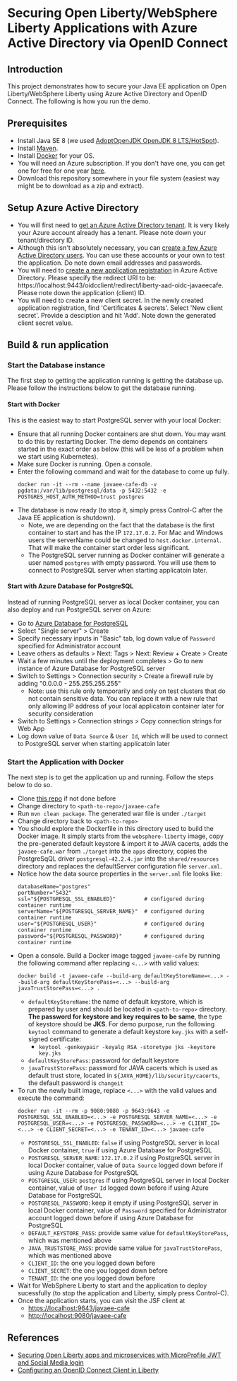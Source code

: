 # Securing Open Liberty/WebSphere Liberty Applications with Azure Active Directory via OpenID Connect

## Introduction
This project demonstrates how to secure your Java EE application on Open Liberty/WebSphere Liberty using Azure Active Directory and OpenID Connect. The following is how you run the demo.

## Prerequisites
* Install Java SE 8 (we used [AdoptOpenJDK OpenJDK 8 LTS/HotSpot](https://adoptopenjdk.net)).
* Install [Maven](https://maven.apache.org/download.cgi).
* Install [Docker](https://docs.docker.com/get-docker/) for your OS.
* You will need an Azure subscription. If you don't have one, you can get one for free for one year [here](https://azure.microsoft.com/en-us/free).
* Download this repository somewhere in your file system (easiest way might be to download as a zip and extract).

## Setup Azure Active Directory
* You will first need to [get an Azure Active Directory tenant](https://docs.microsoft.com/en-us/azure/active-directory/develop/quickstart-create-new-tenant). It is very likely your Azure account already has a tenant. Please note down your tenant/directory ID.
* Although this isn't absolutely necessary, you can [create a few Azure Active Directory users](https://docs.microsoft.com/en-us/azure/active-directory/fundamentals/add-users-azure-active-directory). You can use these accounts or your own to test the application. Do note down email addresses and passwords.
* You will need to [create a new application registration](https://docs.microsoft.com/en-us/azure/active-directory/develop/quickstart-register-app) in Azure Active Directory. Please specify the redirect URI to be: https://localhost:9443/oidcclient/redirect/liberty-aad-oidc-javaeecafe. Please note down the application (client) ID.
* You will need to create a new client secret. In the newly created application registration, find 'Certificates & secrets'. Select 'New client secret'. Provide a desciption and hit 'Add'. Note down the generated client secret value.

## Build & run application
### Start the Database instance
The first step to getting the application running is getting the database up. Please follow the instructions below to get the database running.
#### Start with Docker
This is the easiest way to start PostgreSQL server with your local Docker:
* Ensure that all running Docker containers are shut down. You may want to do this by restarting Docker. The demo depends on containers started in the exact order as below (this will be less of a problem when we start using Kubernetes).
* Make sure Docker is running. Open a console.
* Enter the following command and wait for the database to come up fully.
  ```
  docker run -it --rm --name javaee-cafe-db -v pgdata:/var/lib/postgresql/data -p 5432:5432 -e POSTGRES_HOST_AUTH_METHOD=trust postgres
  ```
* The database is now ready (to stop it, simply press Control-C after the Java EE application is shutdown).
  * Note, we are depending on the fact that the database is the first container to start and has the IP `172.17.0.2`. For Mac and Windows users the serverName could be changed to `host.docker.internal`. That will make the container start order less significant.
  * The PostgreSQL server running as Docker container will generate a user named `postgres` with empty password. You will use them to connect to PostgreSQL server when starting applicatoin later.

#### Start with Azure Database for PostgreSQL
Instead of running PostgreSQL server as local Docker container, you can also deploy and run PostgreSQL server on Azure:
* Go to [Azure Database for PostgreSQL ](https://ms.portal.azure.com/#create/Microsoft.PostgreSQLServer)
* Select "Single server" > Create
* Specify necessary inputs in "Basic" tab, log down value of `Password` specified for Administrator account
* Leave others as defaults > Next: Tags > Next: Review + Create > Create
* Wait a few minutes until the deployment completes > Go to new instance of Azure Database for PostgreSQL server
* Switch to Settings > Connection security > Create a firewall rule by adding "0.0.0.0 - 255.255.255.255"
  * Note: use this rule only temporarily and only on test clusters that do not contain sensitive data. You can replace it with a new rule that only allowing IP address of your local applicatoin container later for security consideration
* Switch to Settings > Connection strings > Copy connection strings for Web App
* Log down value of `Data Source` & `User Id`, which will be used to connect to PostgreSQL server when starting applicatoin later 

### Start the Application with Docker
The next step is to get the application up and running. Follow the steps below to do so.
* Clone [this repo](https://github.com/majguo/liberty-aad-oidc) if not done before
* Change directory to `<path-to-repo>/javaee-cafe`
* Run `mvn clean package`. The generated war file is under `./target`
* Change directory back to `<path-to-repo>`
* You should explore the Dockerfile in this directory used to build the Docker image. It simply starts from the `websphere-liberty` image, copy the pre-generated default keystore & import it to JAVA cacerts, adds the `javaee-cafe.war` from `./target` into the `apps` directory, copies the PostgreSqQL driver `postgresql-42.2.4.jar` into the `shared/resources` directory and replaces the defaultServer configuration file `server.xml`.
* Notice how the data source properties in the `server.xml` file looks like:
  ```
  databaseName="postgres"
  portNumber="5432"
  ssl="${POSTGRESQL_SSL_ENABLED}"         # configured during container runtime
  serverName="${POSTGRESQL_SERVER_NAME}"  # configured during container runtime 
  user="${POSTGRESQL_USER}"               # configured during container runtime
  password="${POSTGRESQL_PASSWORD}"       # configured during container runtime
  ```
* Open a console. Build a Docker image tagged `javaee-cafe` by running the following command after replacing `<...>` with valid values:
  ```
  docker build -t javaee-cafe --build-arg defaultKeyStoreName=<...> --build-arg defaultKeyStorePass=<...> --build-arg javaTrustStorePass=<...> .
  ```
  * `defaultKeyStoreName`: the name of default keystore, which is prepared by user and should be located in `<path-to-repo>` directory. <b>The password for keystore and key requires to be same</b>, the type of keystore should be <b>JKS</b>. For demo purpose, run the following `keytool` command to generate a default keystore `key.jks` with a self-signed certificate:
    * `keytool -genkeypair -keyalg RSA -storetype jks -keystore key.jks`
  * `defaultKeyStorePass`: password for default keystore
  * `javaTrustStorePass`: password for JAVA cacerts which is used as default trust store, located in `${JAVA_HOME}/lib/security/cacerts`, the default password is `changeit`
* To run the newly built image, replace `<...>` with the valid values and execute the command:
  ```
  docker run -it --rm -p 9080:9080 -p 9643:9643 -e POSTGRESQL_SSL_ENABLED=<...> -e POSTGRESQL_SERVER_NAME=<...> -e POSTGRESQL_USER=<...> -e POSTGRESQL_PASSWORD=<...> -e CLIENT_ID=<...> -e CLIENT_SECRET=<...> -e TENANT_ID=<...> javaee-cafe
  ```
  * `POSTGRESQL_SSL_ENABLED`: `false` if using PostgreSQL server in local Docker container, `true` if using Azure Database for PostgreSQL
  * `POSTGRESQL_SERVER_NAME`: `172.17.0.2` if using PostgreSQL server in local Docker container, value of `Data Source` logged down before if using Azure Database for PostgreSQL
  * `POSTGRESQL_USER`: `postgres` if using PostgreSQL server in local Docker container, value of `User Id` logged down before if using Azure Database for PostgreSQL
  * `POSTGRESQL_PASSWORD`: keep it empty if using PostgreSQL server in local Docker container, value of `Password` specified for Administrator account logged down before if using Azure Database for PostgreSQL
  * `DEFAULT_KEYSTORE_PASS`: provide same value for `defaultKeyStorePass`, which was mentioned above
  * `JAVA_TRUSTSTORE_PASS`: provide same value for `javaTrustStorePass`, which was mentioned above
  * `CLIENT_ID`: the one you logged down before
  * `CLIENT_SECRET`: the one you logged down before
  * `TENANT_ID`: the one you logged down before
* Wait for WebSphere Liberty to start and the application to deploy sucessfully (to stop the application and Liberty, simply press Control-C).
* Once the application starts, you can visit the JSF client at
  * [https://localhost:9643/javaee-cafe](https://localhost:9643/javaee-cafe)
  * [http://localhost:9080/javaee-cafe](http://localhost:9080/javaee-cafe)

## References
* [Securing Open Liberty apps and microservices with MicroProfile JWT and Social Media login](https://openliberty.io/blog/2019/08/29/securing-microservices-social-login-jwt.html)
* [Configuring an OpenID Connect Client in Liberty](https://www.ibm.com/support/knowledgecenter/SSEQTP_liberty/com.ibm.websphere.wlp.doc/ae/twlp_config_oidc_rp.html)

